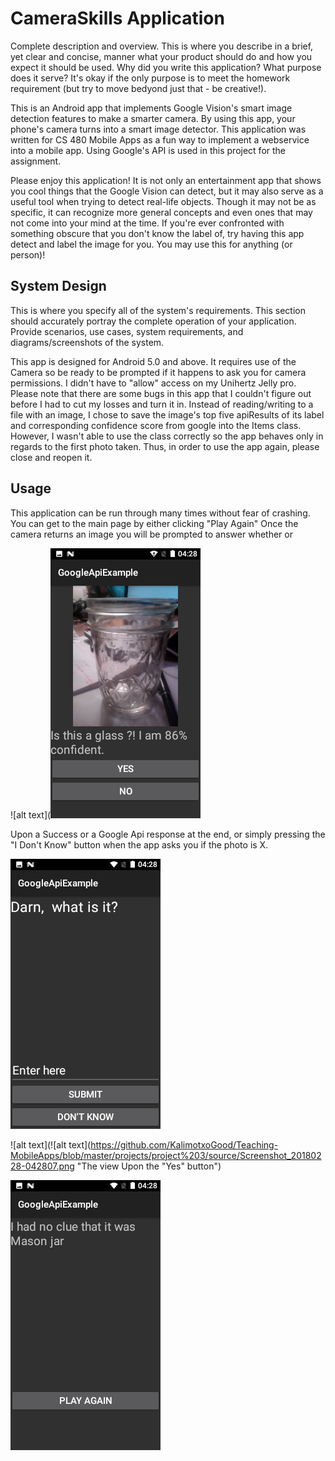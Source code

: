 # CameraSkills Application
Complete description and overview.  This is where you describe in a brief, yet clear and concise, manner what your product should do and how you expect it should be used.  Why did you write this application?  What purpose does it serve?  It's okay if the only purpose is to meet the homework requirement (but try to move bedyond just that - be creative!).

This is an Android app that implements Google Vision's smart image detection features to make a smarter camera. By using this app, your phone's camera turns into a smart image detector. This application was written for CS 480 Mobile Apps as a fun way to implement a webservice into a mobile app. Using Google's API is used in this project for the assignment.

Please enjoy this application! It is not only an entertainment app that shows you cool things that the Google Vision can detect, but it may also serve as a useful tool when trying to detect real-life objects. Though it may not be as specific, it can recognize more general concepts and even ones that may not come into your mind at the time. If you're ever confronted with something obscure that you don't know the label of, try having this app detect and label the image for you. You may use this for anything (or person)!

## System Design 
This is where you specify all of the system's requirements.  This section should accurately portray the complete operation of your application.  Provide scenarios, use cases, system requirements, and diagrams/screenshots of the system.

This app is designed for Android 5.0 and above. It requires use of the Camera so be ready to be prompted if it happens to ask you for camera permissions. I didn't have to "allow" access on my Unihertz Jelly pro. Please note that there are some bugs in this app that I couldn't figure out before I had to cut my losses and turn it in. Instead of reading/writing to a file with an image, I chose to save the image's top five apiResults of its label and corresponding confidence score from google into the Items class. However, I wasn't able to use the class correctly so the app behaves only in regards to the first photo taken. Thus, in order to use the app again, please close and reopen it.




## Usage

This application can be run through many times without fear of crashing. You can get to the main page by either clicking "Play Again" Once the camera returns an image you will be prompted to answer whether or 

![alt text](![alt text](https://github.com/KalimotxoGood/Teaching-MobileApps/blob/master/projects/project%203/source/Screenshot_20180228-042807.png "The result after the camera returns an image")




Upon a Success or a Google Api response at the end, or simply pressing the "I Don't Know" button when the app asks you if the photo is X. 



![alt text](https://github.com/KalimotxoGood/Teaching-MobileApps/blob/master/projects/project%203/source/Screenshot_20180228-042826.png "Enter Something In and the app will give you its knowledge")


![alt text](![alt text](https://github.com/KalimotxoGood/Teaching-MobileApps/blob/master/projects/project%203/source/Screenshot_20180228-042807.png "The view Upon the "Yes" button")

![alt text](https://github.com/KalimotxoGood/Teaching-MobileApps/blob/master/projects/project%203/source/Screenshot_20180228-042845.png "Click Play Again to be redirected to the main page!")
